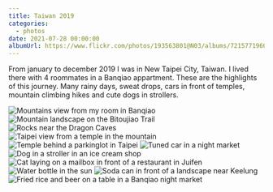 ```yaml
---
title: Taiwan 2019
categories:
  - photos
date: 2021-07-28 00:00:00
albumUrl: https://www.flickr.com/photos/193563801@N03/albums/72157719602045184
---
```


From january to december 2019 I was in New Taipei City, Taiwan. I lived there with 4 roommates in a Banqiao appartment. These are the highlights of this journey. Many rainy days, sweat drops, cars in front of temples, mountain climbing hikes and cute dogs in strollers.

<div class="photo-album">
    <div class="images-row">
        <img src="https://live.staticflickr.com/65535/51340377587_9c068ffa0d_c.jpg" alt="Mountains view from my room in Banqiao">
    </div>
    <div class="images-row images-row-3">
        <img src="https://live.staticflickr.com/65535/51341841134_f5f36f8ae8.jpg" alt="Mountain landscape on the Bitoujiao Trail">
        <img src="https://live.staticflickr.com/65535/51341841074_8a6a2b5471.jpg" alt="Rocks near the Dragon Caves">
        <img src="https://live.staticflickr.com/65535/51341840969_363582245b.jpg" alt="Taipei view from a temple in the mountain">
    </div>
    <div class="images-row images-row-2">
        <img src="https://live.staticflickr.com/65535/51341098151_f65be7c69c.jpg" alt="Temple behind a parkinglot in Taipei">
        <img src="https://live.staticflickr.com/65535/51341098231_5eb89a6cd5.jpg" alt="Tuned car in a night market">
    </div>
    <div class="images-row images-row-2">
        <img src="https://live.staticflickr.com/65535/51340377287_76e753376f.jpg" alt="Dog in a stroller in an ice cream shop">
        <img src="https://live.staticflickr.com/65535/51341097996_5acba01315.jpg" alt="Cat laying on a mailbox in front of a restaurant in Juifen">
    </div>
    <div class="images-row images-row-3">
        <img src="https://live.staticflickr.com/65535/51341320728_f1265cf959.jpg" alt="Water bottle in the sun">
        <img src="https://live.staticflickr.com/65535/51341840584_8e26a67fff.jpg" alt="Soda can in front of a landscape near Keelung">
        <img src="https://live.staticflickr.com/65535/51341840669_a15e2b5428.jpg" alt="Fried rice and beer on a table in a Banqiao night market">
    </div>
</div>